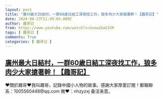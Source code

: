 ```yaml
---
layout: post
title: "廣州最大日結村，一群60歲日結工深夜找工作，狼多肉少大家搶著幹！【趣哥記】"
date: 2024-08-23T11:45:03.000Z
author: 趣哥记
from: https://www.youtube.com/watch?v=SnxwzGaGJCM
tags: [ 趣哥记 ]
comments: True
categories: [ 趣哥记 ]
---
```

<!--1724413503000-->
[廣州最大日結村，一群60歲日結工深夜找工作，狼多肉少大家搶著幹！【趣哥記】](https://www.youtube.com/watch?v=SnxwzGaGJCM)
------

<div>
♥關於趣哥♥我叫趣哥，記錄中國小人物的故事。感謝大家厚愛訂閱！郵箱聯系：1005560448@qq.com 微❤：nhzyzxj 备注来意。
</div>

